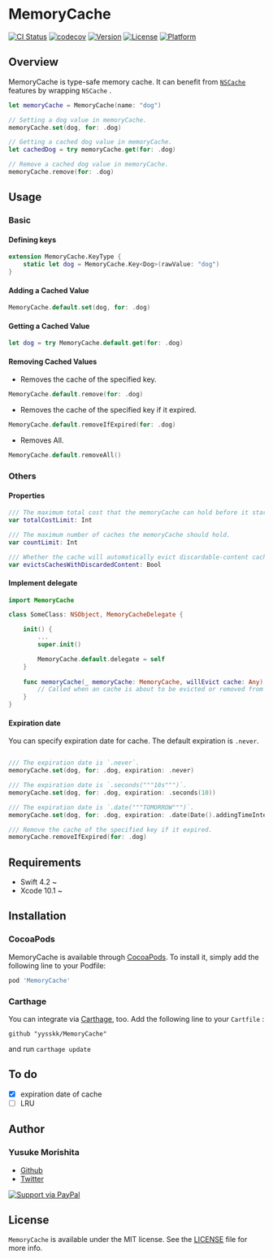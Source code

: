 # MemoryCache

[![CI Status](https://img.shields.io/travis/yysskk/MemoryCache.svg?style=for-the-badge)](https://travis-ci.org/yysskk/MemoryCache)
[![codecov](https://img.shields.io/codecov/c/github/yysskk/MemoryCache.svg?style=for-the-badge)](https://codecov.io/gh/yysskk/MemoryCache)
[![Version](https://img.shields.io/cocoapods/v/MemoryCache.svg?style=for-the-badge)](https://cocoapods.org/pods/MemoryCache)
[![License](https://img.shields.io/cocoapods/l/MemoryCache.svg?style=for-the-badge)](https://cocoapods.org/pods/MemoryCache)
[![Platform](https://img.shields.io/cocoapods/p/MemoryCache.svg?style=for-the-badge)](https://cocoapods.org/pods/MemoryCache)

## Overview
MemoryCache is type-safe memory cache. It can benefit from [`NSCache`](https://developer.apple.com/documentation/foundation/nscache) features by wrapping `NSCache` .

```swift
let memoryCache = MemoryCache(name: "dog")

// Setting a dog value in memoryCache.
memoryCache.set(dog, for: .dog)

// Getting a cached dog value in memoryCache.
let cachedDog = try memoryCache.get(for: .dog)

// Remove a cached dog value in memoryCache.
memoryCache.remove(for: .dog)
```

## Usage
### Basic
####  Defining keys
```swift
extension MemoryCache.KeyType {
    static let dog = MemoryCache.Key<Dog>(rawValue: "dog")
}
```

#### Adding a Cached Value
```swift
MemoryCache.default.set(dog, for: .dog)
```

#### Getting a Cached Value
```swift
let dog = try MemoryCache.default.get(for: .dog)
```

#### Removing Cached Values
- Removes the cache of the specified key.
```swift
MemoryCache.default.remove(for: .dog)
```

- Removes the cache of the specified key if it expired.
```swift
MemoryCache.default.removeIfExpired(for: .dog)
```

- Removes All. 
```swift
MemoryCache.default.removeAll()
```

### Others
#### Properties
```swift
/// The maximum total cost that the memoryCache can hold before it starts evicting caches.
var totalCostLimit: Int

/// The maximum number of caches the memoryCache should hold.
var countLimit: Int

/// Whether the cache will automatically evict discardable-content caches whose content has been discarded.
var evictsCachesWithDiscardedContent: Bool
```

#### Implement delegate

```swift
import MemoryCache

class SomeClass: NSObject, MemoryCacheDelegate {

    init() {
        ...
        super.init()

        MemoryCache.default.delegate = self
    }
    
    func memoryCache(_ memoryCache: MemoryCache, willEvict cache: Any) {
        // Called when an cache is about to be evicted or removed from the memoryCache.
    }
}
```

#### Expiration date
You can specify expiration date for cache. The default expiration is `.never`.

```swift

/// The expiration date is `.never`.
memoryCache.set(dog, for: .dog, expiration: .never)

/// The expiration date is `.seconds("""10s""")`.
memoryCache.set(dog, for: .dog, expiration: .seconds(10))

/// The expiration date is `.date("""TOMORROW""")`.
memoryCache.set(dog, for: .dog, expiration: .date(Date().addingTimeInterval(60 * 60 * 24)))

/// Remove the cache of the specified key if it expired.
memoryCache.removeIfExpired(for: .dog)
```

## Requirements
- Swift 4.2  ~
- Xcode 10.1 ~

## Installation
### CocoaPods

MemoryCache is available through [CocoaPods](https://cocoapods.org). To install
it, simply add the following line to your Podfile:

```ruby
pod 'MemoryCache'
```

### Carthage

You can integrate via [Carthage](https://github.com/carthage/carthage), too.
Add the following line to your `Cartfile` :

```
github "yysskk/MemoryCache"
```

and run `carthage update`

## To do
- [x] expiration date of cache
- [ ] LRU

## Author
### Yusuke Morishita
- [Github](https://github.com/yysskk)
- [Twitter](https://twitter.com/_yysskk)

[![Support via PayPal](https://cdn.rawgit.com/twolfson/paypal-github-button/1.0.0/dist/button.svg)](https://www.paypal.me/yysskk/980jpy)


## License

`MemoryCache` is available under the MIT license. See the [LICENSE](./LICENSE) file for more info.

